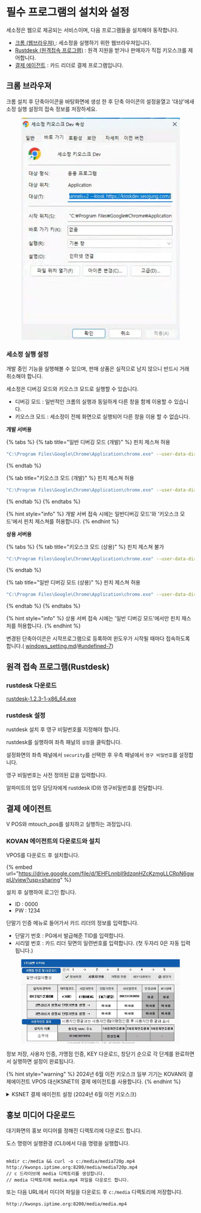 # 필수 프로그램의 설치와 설정

세소정은 웹으로 제공되는 서비스이며, 다음 프로그램들을 설치해야 동작합니다.

* [크롬 (웹브라우져) ](./#undefined): 세소정을 실행하기 위한 웹브라우져입니다.
* [Rustdesk (원격접속 프로그램)](./#rustdesk) : 원격 지원을 받거나 판매자가 직접 키오스크를 제어합니다.
* [결제 에이전트](./#undefined-8) : 카드 리더로 결제 프로그램입니다.

## 크롬 브라우져

크롬 설치 후 단축아이콘을 바탕화면에 생성 한 후 단축 아이콘의 설정을열고 '대상'에새소정 실행 설정의 접속 정보를 저장하세요.

<figure><img src=".gitbook/assets/image.png" alt=""><figcaption></figcaption></figure>

### 세소정 실행 설정

개발 중인 기능을 실행해볼 수 있으며, 판매 상품은 실적으로 남지 않으니 반드시 거래 취소해야 합니다.

세소정은 디버깅 모드와 키오스크 모드로 실행할 수 있습니다.

* 디버깅 모드 : 일반적인 크롬의 실행과 동일하게 다른 창을 함께 이용할 수 있습니다.
* 키오스크 모드 : 세소정이 전체 화면으로 실행되어 다른 창을 이용  할 수 없습니다.

**개발 서버용**



{% tabs %}
{% tab title="일반 디버깅 모드 (개발)" %}
핀치 제스쳐 허용

```bash
"C:\Program Files\Google\Chrome\Application\chrome.exe" --user-data-dir="C:\sesojung-dev-normal" --disable-web-security --disable-notifications https://kioskdev.sesojung.com/
```
{% endtab %}

{% tab title="키오스크 모드 (개발)" %}
핀치 제스쳐 허용

```bash
"C:\Program Files\Google\Chrome\Application\chrome.exe" --user-data-dir="C:\sesojung-dev-kiosk" --disable-web-security --disable-notifications --kiosk https://kioskdev.sesojung.com/"
```
{% endtab %}
{% endtabs %}

{% hint style="info" %}
개발 서버 접속 시에는 일반디버깅  모드'와 '키오스크 모드'에서 핀치 제스쳐를 허용합니다.
{% endhint %}

**상용 서버용**

{% tabs %}
{% tab title="키오스크 모드 (상용)" %}
핀치 제스쳐 불가

```sh
"C:\Program Files\Google\Chrome\Application\chrome.exe" --user-data-dir="C:\sesojung-prod-kiosk" --disable-web-security --disable-notifications --disable-pinch --kiosk https://ki.sesojung.com/"
```
{% endtab %}

{% tab title="일반 디버깅 모드 (상용)" %}
핀치 제스쳐 허용

```bash
"C:\Program Files\Google\Chrome\Application\chrome.exe" --user-data-dir="C:\chrome-prod-normal" --disable-web-security --disable-notifications https://ki.sesojung.com/"
```
{% endtab %}
{% endtabs %}

{% hint style="info" %}
상용 서버 접속 시에는 '일반 디버깅 모드'에서만 핀치 제스처를 허용합니다.
{% endhint %}

변경된 단축아이콘은 시작프로그램으로 등록하여 윈도우가 시작될 때마다 접속하도록 합니다.( [windows\_setting.md](initialize/windows\_setting.md "mention")/[#undefined-7](initialize/windows\_setting.md#undefined-7 "mention"))



## 원격  접속 프로그램(Rustdesk)

### rustdesk 다운로드

[rustdesk-1.2.3-1-x86\_64.exe](https://github.com/rustdesk/rustdesk/releases/download/1.2.3-1/rustdesk-1.2.3-1-x86\_64.exe)

### rustdesk 설정

rustdesk 설치 후 영구 비밀번호를 지정해야 합니다.

rustdesk를 실행하여 좌측 패널의 `설정`을 클릭합니다.

설정화면의 좌측 패널에서 `security`를 선택한 후 우측 패널에서 `영구 비밀번호`를 설정합니다.

영구 비밀번호는 사전 정의된 값을 입력합니다.

알파미트의 업무 담당자에게 rustdesk ID와 영구비밀번호를 전달합니다.



## 결제 에이전트

V POS와 mtouch\_pos를 설치하고 실행하는 과정입니다.

### KOVAN 에이전트의 다운로드와 설치

VPOS를 다운로드 후 설치합니다.

{% embed url="https://drive.google.com/file/d/1EHFLnnblI9dzqnHZcKzmgLLCRpN6gwpU/view?usp=sharing" %}

설치 후 실행하여 로그인 합니다.

* ID : 0000
* PW : 1234

단말기 인증 메뉴로 들어가서 카드 리더의 정보를  입력합니다.

* 단말기 번호 : PG에서 발급해준 TID를 입력합니다.
* 시리얼 번호 : 카드 리더 뒷면의 일련번호를 입력합니다. (첫 두자리 0은 자동 입력됩니다.)

<figure><img src=".gitbook/assets/image (1).png" alt=""><figcaption></figcaption></figure>

정보 저장, 사용자 인증, 가맹점 인증, KEY 다운로드, 창닫기 순으로 각 단계를 완료하면서 실행하면 설정이 완료됩니다.

{% hint style="warning" %}
2024년 6월 이전 키오스크 일부 기기는 KOVAN의 결제에이전트 VPOS 대신KSNET의 결제 에이전트를 사용합니다.
{% endhint %}

<details>

<summary>KSNET 결제 에이전트 설정 (2024년 6월 이전 키오스크)</summary>

다음   내용은 2024년인10월기준하여 인천 축협의 일부 기기만 해당합니다.

KSNET 결제 에이전트는 KOVAN V POS와 호환되지 않습니다.

### KSNET 에이전트

[#ksnet](./#ksnet "mention")를 다운로드하여  설치하고 실행하세요.

에이전트 실행 후 다음과 같이 설정합니다.

1. 실행하여 "1. 암호화 리더기"의 `'자동 검색'` 클릭합니다.
2. 포트가 정상적으로 잡히면 `'테스트'`하여 무결성 을 점검합니다.
3. 상기 1\~2번이 모두 완료되면 하단의 `'서비스 시작'`을 클릭하여 에이전트 실행을 완료합니다.

<img src=".gitbook/assets/image (4).png" alt="" data-size="original">

실행  중인 KSCAT은 화면 하단의 작업표시줄에서 클릭하여다시 열 수 있습니다.



### mTouch 결제 에이전트

[#mtouch](./#mtouch "mention")를    다운로드하세요.

실행 파일을 더블클릭하여 실행하면 창을 최소화 또는 창닫기를 하여도 실행됩니다.

mTouch 결제 에이전트는 설정 과정이 없습니다.

</details>



## 홍보 미디어 다운로드

대기화면의 홍보 미디어를 정해진 디렉토리에 다운로드 합니다.

도스 명령어 실행환경 (CLI)에서 다음 명령을 실행합니다.

```shell

mkdir c:/media && curl -o c:/media/media720p.mp4 http://kwonps.iptime.org:8200/media/media720p.mp4
// c 드라이브에 media 디렉토리를 생성합니다.
// media 디렉토리에 media.mp4 파일을 다운로드 합니다.
```

또는 다음 URL에서 미디어 파일을 다운로드 후 `c:/media` 디렉토리에 저장합니다.

```url
http://kwonps.iptime.org:8200/media/media.mp4
```
